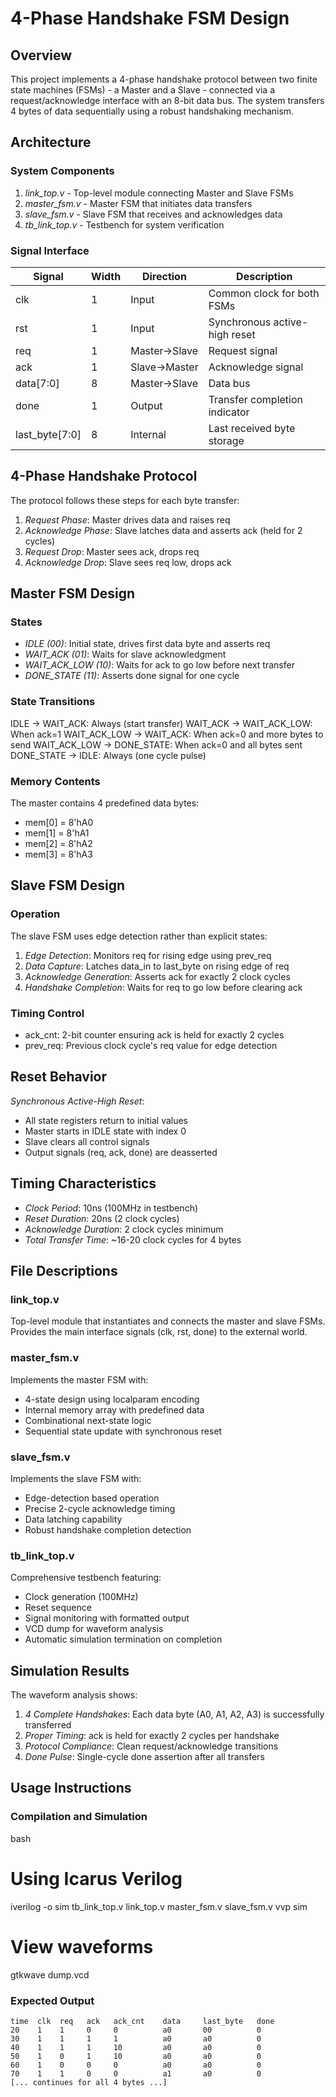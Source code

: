 # 4-Phase Handshake FSM Design

## Overview

This project implements a 4-phase handshake protocol between two finite state machines (FSMs) - a Master and a Slave - connected via a request/acknowledge interface with an 8-bit data bus. The system transfers 4 bytes of data sequentially using a robust handshaking mechanism.

## Architecture

### System Components

1. *link_top.v* - Top-level module connecting Master and Slave FSMs
2. *master_fsm.v* - Master FSM that initiates data transfers
3. *slave_fsm.v* - Slave FSM that receives and acknowledges data
4. *tb_link_top.v* - Testbench for system verification

### Signal Interface

| Signal | Width | Direction | Description |
|--------|-------|-----------|-------------|
| clk | 1 | Input | Common clock for both FSMs |
| rst | 1 | Input | Synchronous active-high reset |
| req | 1 | Master→Slave | Request signal |
| ack | 1 | Slave→Master | Acknowledge signal |
| data[7:0] | 8 | Master→Slave | Data bus |
| done | 1 | Output | Transfer completion indicator |
| last_byte[7:0] | 8 | Internal | Last received byte storage |

## 4-Phase Handshake Protocol

The protocol follows these steps for each byte transfer:

1. *Request Phase*: Master drives data and raises req
2. *Acknowledge Phase*: Slave latches data and asserts ack (held for 2 cycles)
3. *Request Drop*: Master sees ack, drops req
4. *Acknowledge Drop*: Slave sees req low, drops ack

## Master FSM Design

### States

- *IDLE (00)*: Initial state, drives first data byte and asserts req
- *WAIT_ACK (01)*: Waits for slave acknowledgment
- *WAIT_ACK_LOW (10)*: Waits for ack to go low before next transfer
- *DONE_STATE (11)*: Asserts done signal for one cycle

### State Transitions


IDLE → WAIT_ACK: Always (start transfer)
WAIT_ACK → WAIT_ACK_LOW: When ack=1
WAIT_ACK_LOW → WAIT_ACK: When ack=0 and more bytes to send
WAIT_ACK_LOW → DONE_STATE: When ack=0 and all bytes sent
DONE_STATE → IDLE: Always (one cycle pulse)


### Memory Contents

The master contains 4 predefined data bytes:
- mem[0] = 8'hA0
- mem[1] = 8'hA1
- mem[2] = 8'hA2
- mem[3] = 8'hA3

## Slave FSM Design

### Operation

The slave FSM uses edge detection rather than explicit states:

1. *Edge Detection*: Monitors req for rising edge using prev_req
2. *Data Capture*: Latches data_in to last_byte on rising edge of req
3. *Acknowledge Generation*: Asserts ack for exactly 2 clock cycles
4. *Handshake Completion*: Waits for req to go low before clearing ack

### Timing Control

- ack_cnt: 2-bit counter ensuring ack is held for exactly 2 cycles
- prev_req: Previous clock cycle's req value for edge detection

## Reset Behavior

*Synchronous Active-High Reset*:
- All state registers return to initial values
- Master starts in IDLE state with index 0
- Slave clears all control signals
- Output signals (req, ack, done) are deasserted

## Timing Characteristics

- *Clock Period*: 10ns (100MHz in testbench)
- *Reset Duration*: 20ns (2 clock cycles)
- *Acknowledge Duration*: 2 clock cycles minimum
- *Total Transfer Time*: ~16-20 clock cycles for 4 bytes

## File Descriptions

### link_top.v
Top-level module that instantiates and connects the master and slave FSMs. Provides the main interface signals (clk, rst, done) to the external world.

### master_fsm.v
Implements the master FSM with:
- 4-state design using localparam encoding
- Internal memory array with predefined data
- Combinational next-state logic
- Sequential state update with synchronous reset

### slave_fsm.v
Implements the slave FSM with:
- Edge-detection based operation
- Precise 2-cycle acknowledge timing
- Data latching capability
- Robust handshake completion detection

### tb_link_top.v
Comprehensive testbench featuring:
- Clock generation (100MHz)
- Reset sequence
- Signal monitoring with formatted output
- VCD dump for waveform analysis
- Automatic simulation termination on completion

## Simulation Results

The waveform analysis shows:
1. *4 Complete Handshakes*: Each data byte (A0, A1, A2, A3) is successfully transferred
2. *Proper Timing*: ack is held for exactly 2 cycles per handshake
3. *Protocol Compliance*: Clean request/acknowledge transitions
4. *Done Pulse*: Single-cycle done assertion after all transfers

## Usage Instructions

### Compilation and Simulation

bash
# Using Icarus Verilog
iverilog -o sim tb_link_top.v link_top.v master_fsm.v slave_fsm.v
vvp sim

# View waveforms
gtkwave dump.vcd


### Expected Output

```
time  clk  req   ack   ack_cnt    data     last_byte   done
20    1    1     0     0          a0       00          0
30    1    1     1     1          a0       a0          0
40    1    1     1     10         a0       a0          0
50    1    0     1     10         a0       a0          0
60    1    0     0     0          a0       a0          0
70    1    1     0     0          a1       a0          0
[... continues for all 4 bytes ...]